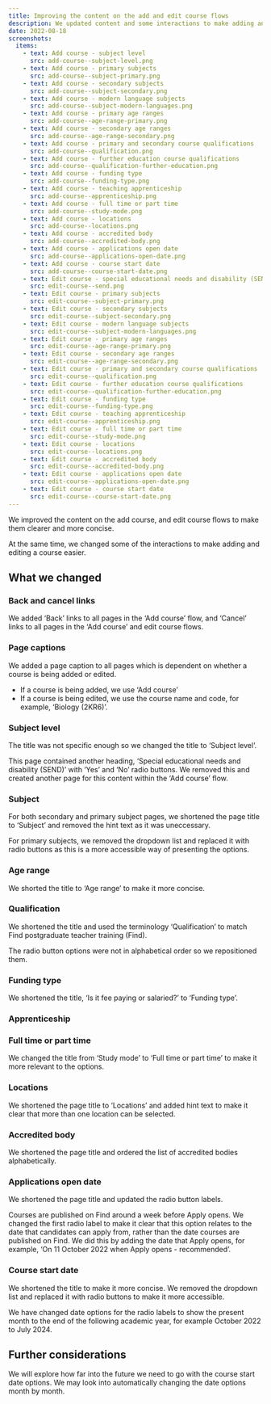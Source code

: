 ```yaml
---
title: Improving the content on the add and edit course flows
description: We updated content and some interactions to make adding and editing a course clearer
date: 2022-08-18
screenshots:
  items:
    - text: Add course - subject level
      src: add-course--subject-level.png
    - text: Add course - primary subjects
      src: add-course--subject-primary.png
    - text: Add course - secondary subjects
      src: add-course--subject-secondary.png
    - text: Add course - modern language subjects
      src: add-course--subject-modern-languages.png
    - text: Add course - primary age ranges
      src: add-course--age-range-primary.png
    - text: Add course - secondary age ranges
      src: add-course--age-range-secondary.png
    - text: Add course - primary and secondary course qualifications
      src: add-course--qualification.png
    - text: Add course - further education course qualifications
      src: add-course--qualification-further-education.png
    - text: Add course - funding type
      src: add-course--funding-type.png
    - text: Add course - teaching apprenticeship
      src: add-course--apprenticeship.png
    - text: Add course - full time or part time
      src: add-course--study-mode.png
    - text: Add course - locations
      src: add-course--locations.png
    - text: Add course - accredited body
      src: add-course--accredited-body.png
    - text: Add course - applications open date
      src: add-course--applications-open-date.png
    - text: Add course - course start date
      src: add-course--course-start-date.png
    - text: Edit course - special educational needs and disability (SEND)
      src: edit-course--send.png
    - text: Edit course - primary subjects
      src: edit-course--subject-primary.png
    - text: Edit course - secondary subjects
      src: edit-course--subject-secondary.png
    - text: Edit course - modern language subjects
      src: edit-course--subject-modern-languages.png
    - text: Edit course - primary age ranges
      src: edit-course--age-range-primary.png
    - text: Edit course - secondary age ranges
      src: edit-course--age-range-secondary.png
    - text: Edit course - primary and secondary course qualifications
      src: edit-course--qualification.png
    - text: Edit course - further education course qualifications
      src: edit-course--qualification-further-education.png
    - text: Edit course - funding type
      src: edit-course--funding-type.png
    - text: Edit course - teaching apprenticeship
      src: edit-course--apprenticeship.png
    - text: Edit course - full time or part time
      src: edit-course--study-mode.png
    - text: Edit course - locations
      src: edit-course--locations.png
    - text: Edit course - accredited body
      src: edit-course--accredited-body.png
    - text: Edit course - applications open date
      src: edit-course--applications-open-date.png
    - text: Edit course - course start date
      src: edit-course--course-start-date.png
---
```


We improved the content on the add course, and edit course flows to make them clearer and more concise.

At the same time, we changed some of the interactions to make adding and editing a course easier.

## What we changed

### Back and cancel links

We added ‘Back’ links to all pages in the ‘Add course’ flow, and ‘Cancel’ links to all pages in the ‘Add course’ and edit course flows.

### Page captions

We added a page caption to all pages which is dependent on whether a course is being added or edited.

- If a course is being added, we use ‘Add course’
- If a course is being edited, we use the course name and code, for example, ‘Biology (2KR6)’.

### Subject level

The title was not specific enough so we changed the title to ‘Subject level’.

This page contained another heading, ‘Special educational needs and disability (SEND)’ with ‘Yes’ and ‘No’ radio buttons. We removed this and created another page for this content within the ‘Add course’ flow.

### Subject

For both secondary and primary subject pages, we shortened the page title to ‘Subject’ and removed the hint text as it was uneccessary.

For primary subjects, we removed the dropdown list and replaced it with radio buttons as this is a more accessible way of presenting the options.

### Age range

We shorted the title to ‘Age range’ to make it more concise.

### Qualification

We shortened the title and used the terminology ‘Qualification’ to match Find postgraduate teacher training (Find).

The radio button options were not in alphabetical order so we repositioned them.

### Funding type

We shortened the title, ‘Is it fee paying or salaried?’ to ‘Funding type’.

### Apprenticeship


### Full time or part time

We changed the title from ‘Study mode’ to ‘Full time or part time’ to make it more relevant to the options.

### Locations

We shortened the page title to ‘Locations’ and added hint text to make it clear that more than one location can be selected.

### Accredited body

We shortened the page title and ordered the list of accredited bodies alphabetically.

### Applications open date

We shortened the page title and updated the radio button labels.

Courses are published on Find around a week before Apply opens. We changed the first radio label to make it clear that this option relates to the date that candidates can apply from, rather than the date courses are published on Find. We did this by adding the date that Apply opens, for example, ‘On 11 October 2022 when Apply opens - recommended’.

### Course start date

We shortened the title to make it more concise. We removed the dropdown list and replaced it with radio buttons to make it more accessible.

We have changed date options for the radio labels to show the present month to the end of the following academic year, for example October 2022 to July 2024.

## Further considerations

We will explore how far into the future we need to go with the course start date options. We may look into automatically changing the date options month by month.
